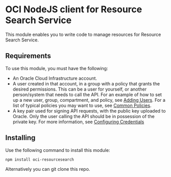 # OCI NodeJS client for Resource Search Service

This module enables you to write code to manage resources for Resource Search Service.

## Requirements

To use this module, you must have the following:

- An Oracle Cloud Infrastructure account.
- A user created in that account, in a group with a policy that grants the desired permissions. This can be a user for yourself, or another person/system that needs to call the API. For an example of how to set up a new user, group, compartment, and policy, see [Adding Users](https://docs.cloud.oracle.com/en-us/iaas/Content/GSG/Tasks/addingusers.htm). For a list of typical policies you may want to use, see [Common Policies](https://docs.cloud.oracle.com/en-us/iaas/Content/Identity/Concepts/commonpolicies.htm).
- A key pair used for signing API requests, with the public key uploaded to Oracle. Only the user calling the API should be in possession of the private key. For more information, see [Configuring Credentials](https://docs.cloud.oracle.com/en-us/iaas/Content/API/SDKDocs/javasdkconfig.htm)

## Installing

Use the following command to install this module:

```
npm install oci-resourcesearch
```

Alternatively you can git clone this repo.
